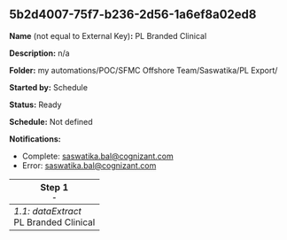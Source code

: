 ## 5b2d4007-75f7-b236-2d56-1a6ef8a02ed8

**Name** (not equal to External Key)**:** PL Branded Clinical

**Description:** n/a

**Folder:** my automations/POC/SFMC Offshore Team/Saswatika/PL Export/

**Started by:** Schedule

**Status:** Ready

**Schedule:** Not defined

**Notifications:**

* Complete: saswatika.bal@cognizant.com
* Error: saswatika.bal@cognizant.com

| Step 1<br>_<small>-</small>_ |
| --- |
| _1.1: dataExtract_<br>PL Branded  Clinical |
